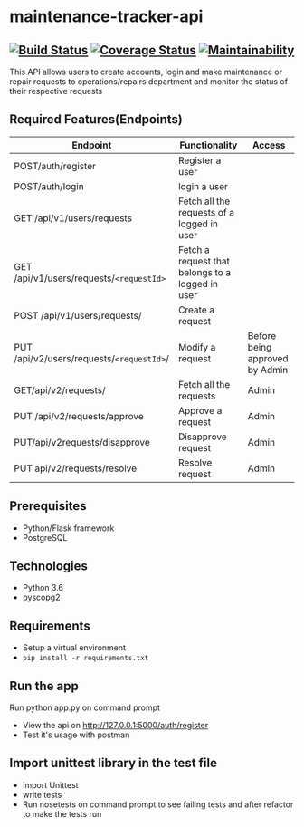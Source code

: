 # maintenance-tracker-api  
## [![Build Status](https://travis-ci.org/justinembawomye/tracker.svg?branch=challenge2)](https://travis-ci.org/justinembawomye/tracker) [![Coverage Status](https://coveralls.io/repos/github/justinembawomye/tracker/badge.svg?branch=challenge2)](https://coveralls.io/github/justinembawomye/tracker?branch=challenge2) [![Maintainability](https://api.codeclimate.com/v1/badges/94d5d010d5645258eb7c/maintainability)](https://codeclimate.com/github/justinembawomye/tracker/maintainability)

This API  allows users to create accounts, login and make maintenance or repair requests to operations/repairs department and monitor the status of their respective requests

##  Required Features(Endpoints)
       
Endpoint | Functionality | Access
-------- | ------------- | ------
POST/auth/register | Register a user
POST/auth/login | login a user
GET /api/v1/users/requests | Fetch all the requests of a logged in user
GET /api/v1/users/requests/`<requestId>` | Fetch a request that belongs to a logged in user
POST /api/v1/users/requests/ | Create a request
PUT /api/v2/users/requests/`<requestId>`/ | Modify a request | Before being approved by Admin
GET/api/v2/requests/ | Fetch all the requests | Admin
PUT /api/v2/requests/<requestId>approve | Approve a request | Admin 
PUT/api/v2requests/<requestId>disapprove | Disapprove request | Admin
PUT api/v2/requests/<requestId>resolve | Resolve request | Admin


##  Prerequisites
* Python/Flask framework
* PostgreSQL


##  Technologies
* Python 3.6
* pyscopg2

##  Requirements
* Setup a virtual environment
* `pip install -r requirements.txt`

##  Run the app
Run python app.py on command prompt
* View the api on http://127.0.0.1:5000/auth/register
* Test it's usage with postman

## Import unittest library in the test file
* import Unittest
* write tests
* Run nosetests on command prompt to see failing tests and after refactor to make the tests run

